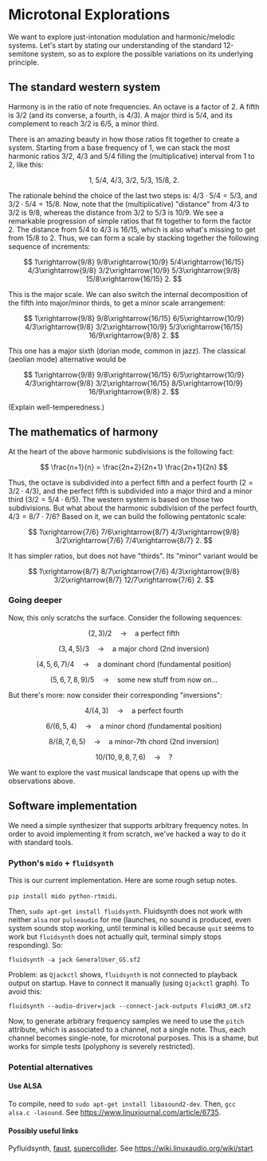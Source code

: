 # Microtonal Explorations

We want to explore just-intonation modulation and harmonic/melodic systems. 
Let's start by stating our understanding of the standard 12-semitone system, so as to explore the possible variations on its underlying principle.

## The standard western system

Harmony is in the ratio of note frequencies. An octave is a factor of $2$. A fifth is $3/2$ (and its converse, a fourth, is $4/3$).
A major third is $5/4$, and its complement to reach $3/2$ is $6/5$, a minor third.

There is an amazing beauty in how those ratios fit together to create a system. Starting from a base frequency of 1, we can stack
the most harmonic ratios $3/2$, $4/3$ and $5/4$ filling the (multiplicative) interval from $1$ to $2$, like this:

$$
1,\ 5/4,\ 4/3,\ 3/2,\ 5/3,\ 15/8,\ 2.
$$

The rationale behind the choice of the last two steps is: $4/3\cdot 5/4 = 5/3$, and $3/2\cdot 5/4 = 15/8$.
Now, note that the (multiplicative) "distance" from $4/3$ to $3/2$ is $9/8$, whereas the distance from
$3/2$ to $5/3$ is $10/9$. We see a remarkable progression of simple ratios that fit together to form the factor $2$.
The distance from $5/4$ to $4/3$ is $16/15$, which is also what's missing to get from $15/8$ to $2$. Thus, we can form a scale by stacking together the following sequence of increments:

$$
1\xrightarrow{9/8} 9/8\xrightarrow{10/9} 5/4\xrightarrow{16/15} 4/3\xrightarrow{9/8} 3/2\xrightarrow{10/9} 5/3\xrightarrow{9/8} 15/8\xrightarrow{16/15} 2.
$$

This is the major scale.
We can also switch the internal decomposition of the fifth into major/minor thirds, to get a minor scale arrangement:

$$
1\xrightarrow{9/8} 9/8\xrightarrow{16/15} 6/5\xrightarrow{10/9} 4/3\xrightarrow{9/8} 3/2\xrightarrow{10/9} 5/3\xrightarrow{16/15} 16/9\xrightarrow{9/8} 2.
$$

This one has a major sixth (dorian mode, common in jazz). The classical (aeolian mode) alternative would be

$$
1\xrightarrow{9/8} 9/8\xrightarrow{16/15} 6/5\xrightarrow{10/9} 4/3\xrightarrow{9/8} 3/2\xrightarrow{16/15} 8/5\xrightarrow{10/9} 16/9\xrightarrow{9/8} 2.
$$

(Explain well-temperedness.)

## The mathematics of harmony

At the heart of the above harmonic subdivisions is the following fact:

$$
\frac{n+1}{n} = \frac{2n+2}{2n+1} \frac{2n+1}{2n}
$$

Thus, the octave is subdivided into a perfect fifth and a perfect fourth ($2 = 3/2\cdot 4/3$), and the perfect fifth is subdivided into a major third and a minor third ($3/2 = 5/4\cdot 6/5$). The western system is based on those two subdivisions. But what about the harmonic subdivision of the perfect fourth, $4/3 = 8/7\cdot 7/6$? Based on it, we can build the following pentatonic scale:

$$
1\xrightarrow{7/6} 7/6\xrightarrow{8/7} 4/3\xrightarrow{9/8} 3/2\xrightarrow{7/6} 7/4\xrightarrow{8/7} 2.
$$

It has simpler ratios, but does not have "thirds". <!-- it decomposes $4/3$ (the perfect fourth), as opposed to $3/2$ (the perfect fifth) into two steps (one major, one minor). --> Its "minor" variant would be

$$
1\xrightarrow{8/7} 8/7\xrightarrow{7/6} 4/3\xrightarrow{9/8} 3/2\xrightarrow{8/7} 12/7\xrightarrow{7/6} 2.
$$

### Going deeper

Now, this only scratchs the surface. Consider the following sequences:

$$
(2, 3) / 2 \quad \rightarrow\quad \text{a perfect fifth}
$$

$$
(3, 4, 5) / 3 \quad \rightarrow\quad \text{a major chord (2nd inversion)}
$$

$$
(4, 5, 6, 7) / 4 \quad \rightarrow\quad \text{a dominant chord (fundamental position)}
$$

$$
(5, 6, 7, 8, 9) / 5 \quad \rightarrow\quad \text{some new stuff from now on...}
$$

But there's more: now consider their corresponding "inversions":

$$
4 / (4,3) \quad \rightarrow\quad \text{a perfect fourth}
$$

$$
6 / (6,5,4) \quad \rightarrow\quad \text{a minor chord (fundamental position)}
$$

$$
8 / (8,7,6,5) \quad \rightarrow\quad \text{a minor-7th chord (2nd inversion)}
$$

$$
10 / (10,9,8,7,6) \quad \rightarrow\quad \text{?}
$$

We want to explore the vast musical landscape that opens up with the observations above.

## Software implementation

We need a simple synthesizer that supports arbitrary frequency notes. In order to avoid implementing it from scratch, we've hacked a way to do it with standard tools.

### Python's `mido` + `fluidsynth`

This is our current implementation. Here are some rough setup notes.

`pip install mido python-rtmidi`.

Then, `sudo apt-get install fluidsynth`. Fluidsynth does not work with neither `alsa` nor `pulseaudio` for me (launches, no sound is produced, even system sounds stop working, until terminal is killed because `quit` seems to work but `fluidsynth` does not actually quit, terminal simply stops responding). So:

`fluidsynth -a jack GeneralUser_GS.sf2`

Problem: as `Qjackctl` shows, `fluidsynth` is not connected to playback output on startup. Have to connect it manually (using `Qjackctl` graph). To avoid this:

`fluidsynth --audio-driver=jack --connect-jack-outputs FluidR3_GM.sf2`

Now, to generate arbitrary frequency samples we need to use the `pitch` attribute, which is associated to a channel, not a single note. Thus, each channel becomes single-note, for microtonal purposes. This is a shame, but works for simple tests (polyphony is severely restricted).

### Potential alternatives

#### Use ALSA

To compile, need to `sudo apt-get install libasound2-dev`. Then, `gcc alsa.c -lasound`. See https://www.linuxjournal.com/article/6735.

#### Possibly useful links

Pyfluidsynth, [faust](https://faustdoc.grame.fr/), [supercollider](https://supercollider.github.io/). See https://wiki.linuxaudio.org/wiki/start.
